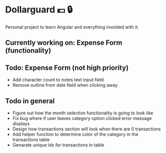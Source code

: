 # Dollarguard :dollar: :lock: 

Personal project to learn Angular and everything involded with it.

## Currently working on: Expense Form (functionality)

## Todo: Expense Form (not high priority)
- Add character count to notes text input field
- Remove outline from date field when clicking away

## Todo in general
- Figure out how the month selection functionality is going to look like
- Fix bug where if user leaves category option clicked error message displays
- Design how transactions section will look when there are 0 transactions
- Add helper function to determine color of the category in the transactions table
- Genarate unique ids for transactions in table